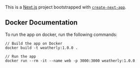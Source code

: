 This is a [Next.js](https://nextjs.org/) project bootstrapped with [`create-next-app`](https://github.com/vercel/next.js/tree/canary/packages/create-next-app).

## Docker Documentation

To run the app on docker, run the following commands:

```
// Build the app on Docker
docker build -t weatherly:1.0.0 .

// Run the app
docker run --rm -it --name web -p 3000:3000 weatherly:1.0.0

```